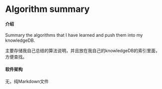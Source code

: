 # Algorithm summary

#### 介绍
Summary the algorithms that I have learned and push them into my knowledgeDB.

主要存储我自己总结的算法说明，并且放在我自己的knowledgeDB的索引里面，方便查找。

#### 软件架构
无，纯Markdown文件
